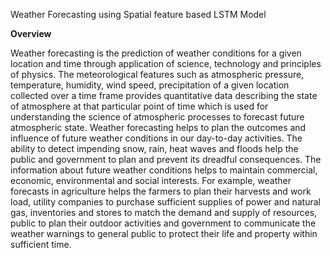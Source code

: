 Weather Forecasting using Spatial feature based LSTM Model

**Overview**

Weather forecasting is the prediction of weather conditions for a given location and 
time through application of science, technology and principles of physics. The 
meteorological features such as atmospheric pressure, temperature, humidity, wind 
speed, precipitation of a given location collected over a time frame provides quantitative 
data describing the state of atmosphere at that particular point of time which is used for 
understanding the science of atmospheric processes to forecast future atmospheric state. 
Weather forecasting helps to plan the outcomes and influence of future weather 
conditions in our day-to-day activities. The ability to detect impending snow, rain, heat 
waves and floods help the public and government to plan and prevent its dreadful 
consequences. The information about future weather conditions helps to maintain 
commercial, economic, environmental and social interests. For example, weather 
forecasts in agriculture helps the farmers to plan their harvests and work load, utility 
companies to purchase sufficient supplies of power and natural gas, inventories and 
stores to match the demand and supply of resources, public to plan their outdoor 
activities and government to communicate the weather warnings to general public to 
protect their life and property within sufficient time.  
